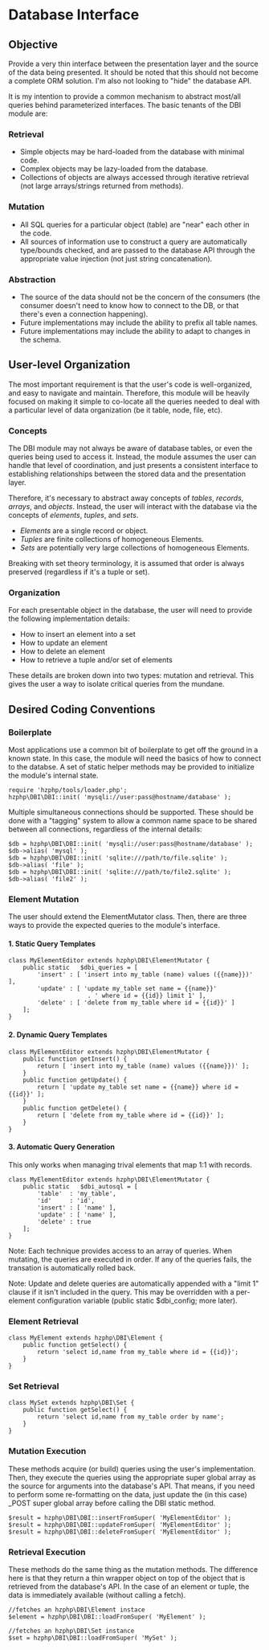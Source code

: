 Database Interface
==================

Objective
---------

Provide a very thin interface between the presentation layer and the source of
the data being presented.  It should be noted that this should not become a
complete ORM solution.  I'm also not looking to "hide" the database API.

It is my intention to provide a common mechanism to abstract most/all queries
behind parameterized interfaces.  The basic tenants of the DBI module are:

### Retrieval ###

* Simple objects may be hard-loaded from the database with minimal code.
* Complex objects may be lazy-loaded from the database.
* Collections of objects are always accessed through iterative retrieval (not
    large arrays/strings returned from methods).

### Mutation ###

* All SQL queries for a particular object (table) are "near" each other in the
    code.
* All sources of information use to construct a query are automatically
    type/bounds checked, and are passed to the database API through the
    appropriate value injection (not just string concatenation).

### Abstraction ###

* The source of the data should not be the concern of the consumers (the
   consumer doesn't need to know how to connect to the DB, or that there's
   even a connection happening).
* Future implementations may include the ability to prefix all table names.
* Future implementations may include the ability to adapt to changes in the
    schema.

User-level Organization
-----------------------

The most important requirement is that the user's code is well-organized, and
easy to navigate and maintain.  Therefore, this module will be heavily focused
on making it simple to co-locate all the queries needed to deal with a
particular level of data organization (be it table, node, file, etc).

### Concepts ###

The DBI module may not always be aware of database tables, or even the queries
being used to access it.  Instead, the module assumes the user can handle that
level of coordination, and just presents a consistent interface to
establishing relationships between the stored data and the presentation layer.

Therefore, it's necessary to abstract away concepts of _tables_, _records_,
_arrays_, and _objects_.  Instead, the user will interact with the database
via the concepts of _elements_, _tuples_, and _sets_.

* *Elements* are a single record or object.
* *Tuples* are finite collections of homogeneous Elements.
* *Sets* are potentially very large collections of homogeneous Elements.

Breaking with set theory terminology, it is assumed that order is always
preserved (regardless if it's a tuple or set).

### Organization ###

For each presentable object in the database, the user will need to provide the
following implementation details:

* How to insert an element into a set
* How to update an element
* How to delete an element
* How to retrieve a tuple and/or set of elements

These details are broken down into two types: mutation and retrieval.  This
gives the user a way to isolate critical queries from the mundane.

Desired Coding Conventions
--------------------------

### Boilerplate ###

Most applications use a common bit of boilerplate to get off the ground in a
known state.  In this case, the module will need the basics of how to connect
to the databse.  A set of static helper methods may be provided to initialize
the module's internal state.

    require 'hzphp/tools/loader.php';
    hzphp\DBI\DBI::init( 'mysqli://user:pass@hostname/database' );

Multiple simultaneous connections should be supported.  These should be done
with a "tagging" system to allow a common name space to be shared between all
connections, regardless of the internal details:

    $db = hzphp\DBI\DBI::init( 'mysqli://user:pass@hostname/database' );
    $db->alias( 'mysql' );
    $db = hzphp\DBI\DBI::init( 'sqlite:///path/to/file.sqlite' );
    $db->alias( 'file' );
    $db = hzphp\DBI\DBI::init( 'sqlite:///path/to/file2.sqlite' );
    $db->alias( 'file2' );

### Element Mutation ###

The user should extend the ElementMutator class.  Then, there are three ways
to provide the expected queries to the module's interface.

#### 1. Static Query Templates ####

    class MyElementEditor extends hzphp\DBI\ElementMutator {
        public static   $dbi_queries = [
            'insert' : [ 'insert into my_table (name) values ({{name}})' ],
            'update' : [ 'update my_table set name = {{name}}'
                          . ' where id = {{id}} limit 1' ],
            'delete' : [ 'delete from my_table where id = {{id}}' ]
        ];
    }

#### 2. Dynamic Query Templates ####

    class MyElementEditor extends hzphp\DBI\ElementMutator {
        public function getInsert() {
            return [ 'insert into my_table (name) values ({{name}})' ];
        }
        public function getUpdate() {
            return [ 'update my_table set name = {{name}} where id = {{id}}' ];
        }
        public function getDelete() {
            return [ 'delete from my_table where id = {{id}}' ];
        }
    }

#### 3. Automatic Query Generation ####

This only works when managing trival elements that map 1:1 with records.

    class MyElementEditor extends hzphp\DBI\ElementMutator {
        public static   $dbi_autosql = [
            'table'  : 'my_table',
            'id'     : 'id',
            'insert' : [ 'name' ],
            'update' : [ 'name' ],
            'delete' : true
        ];
    }

Note: Each technique provides access to an array of queries.  When mutating,
the queries are executed in order.  If any of the queries fails, the
transation is automatically rolled back.

Note: Update and delete queries are automatically appended with a "limit 1"
clause if it isn't included in the query.  This may be overridden with a
per-element configuration variable (public static $dbi_config; more later).

### Element Retrieval ###

    class MyElement extends hzphp\DBI\Element {
        public function getSelect() {
            return 'select id,name from my_table where id = {{id}}';
        }
    }

### Set Retrieval ###

    class MySet extends hzphp\DBI\Set {
        public function getSelect() {
            return 'select id,name from my_table order by name';
        }
    }

### Mutation Execution ###

These methods acquire (or build) queries using the user's implementation.
Then, they execute the queries using the appropriate super global array as the
source for arguments into the database's API.  That means, if you need to
perform some re-formatting on the data, just update the (in this case) _POST
super global array before calling the DBI static method.

    $result = hzphp\DBI\DBI::insertFromSuper( 'MyElementEditor' );
    $result = hzphp\DBI\DBI::updateFromSuper( 'MyElementEditor' );
    $result = hzphp\DBI\DBI::deleteFromSuper( 'MyElementEditor' );

### Retrieval Execution ###

These methods do the same thing as the mutation methods.  The difference here
is that they return a thin wrapper object on top of the object that is
retrieved from the database's API.  In the case of an element or tuple, the
data is immediately available (without calling a fetch).

    //fetches an hzphp\DBI\Element instace
    $element = hzphp\DBI\DBI::loadFromSuper( 'MyElement' );

    //fetches an hzphp\DBI\Set instance
    $set = hzphp\DBI\DBI::loadFromSuper( 'MySet' );
